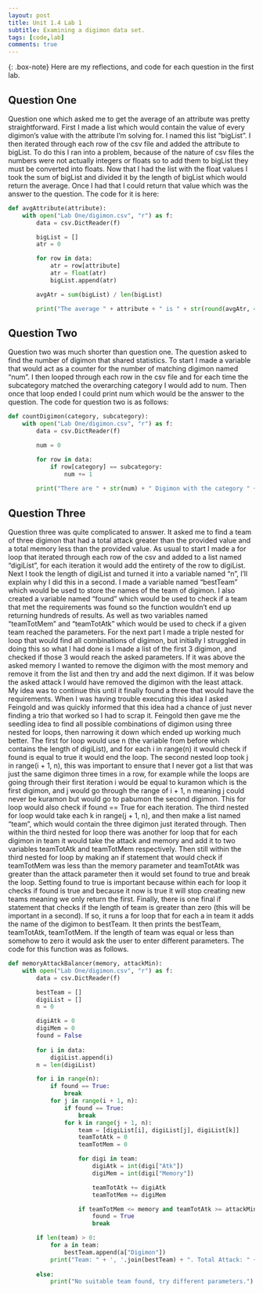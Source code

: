 ```yaml
---
layout: post
title: Unit 1.4 Lab 1 
subtitle: Examining a digimon data set.
tags: [code,lab]
comments: true
---
```

{: .box-note}
Here are my reflections, and code for each question in the first lab. 

## Question One
Question one which asked me to get the average of an attribute was pretty straightforward. First I made a list which would contain the value of every digimon’s value with the attribute I’m solving for. I named this list “bigList”. I then iterated through each row of the csv file and added the attribute to bigList. To do this I ran into a problem, because of the nature of csv files the numbers were not actually integers or floats so to add them to bigList they must be converted into floats. Now that I had the list with the float values I took the sum of bigList and divided it by the length of bigList which would return the average. Once I had that I could return that value which was the answer to the question. The code for it is here:
```python
def avgAttribute(attribute):
    with open("Lab One/digimon.csv", "r") as f:
        data = csv.DictReader(f)

        bigList = []
        atr = 0

        for row in data:
            atr = row[attribute]
            atr = float(atr)
            bigList.append(atr)

        avgAtr = sum(bigList) / len(bigList)

        print("The average " + attribute + " is " + str(round(avgAtr, 4))) 
```

## Question Two
Question two was much shorter than question one. The question asked to find the number of digimon that shared statistics. To start I made a variable that would act as a counter for the number of matching digimon named “num”. I then looped through each row in the csv file and for each time the subcategory matched the overarching category I would add to num. Then once that loop ended I could print num which would be the answer to the question. The code for question two is as follows:
```python
def countDigimon(category, subcategory):
    with open("Lab One/digimon.csv", "r") as f:
        data = csv.DictReader(f)

        num = 0 

        for row in data:
            if row[category] == subcategory:
                num += 1
        
        print("There are " + str(num) + " Digimon with the category " + category + " and subcategory of " + subcategory)
```

## Question Three
Question three was quite complicated to answer. It asked me to find a team of three digimon that had a total attack greater than the provided value and a total memory less than the provided value. As usual to start I made a for loop that iterated through each row of the csv and added to a list named “digiList”, for each iteration it would add the entirety of the row to digiList. Next I took the length of digiList and turned it into a variable named “n”, I’ll explain why I did this in a second. I made a variable named “bestTeam” which would be used to store the names of the team of digimon. I also created a variable named “found” which would be used to check if a team that met the requirements was found so the function wouldn’t end up returning hundreds of results. As well as two variables named “teamTotMem” and “teamTotAtk” which would be used to check if a given team reached the parameters. For the next part I made a triple nested for loop that would find all combinations of digimon, but initially I struggled in doing this so what I had done is I made a list of the first 3 digimon, and checked if those 3 would reach the asked parameters. If it was above the asked memory I wanted to remove the digimon with the most memory and remove it from the list and then try and add the next digimon. If it was below the asked attack I would have removed the digimon with the least attack. My idea was to continue this until it finally found a three that would have the requirements. When I was having trouble executing this idea I asked Feingold and was quickly informed that this idea had a chance of just never finding a trio that worked so I had to scrap it. Feingold then gave me the seedling idea to find all possible combinations of digimon using three nested for loops, then narrowing it down which ended up working much better. The first for loop would use n (the variable from before which contains the length of digiList), and for each i in range(n) it would check if found is equal to true it would end the loop. The second nested loop took j in range(i + 1, n), this was important to ensure that I never got a list that was just the same digimon three times in a row, for example while the loops are going through their first iteration i would be equal to kuramon which is the first digimon, and j would go through the range of i + 1, n meaning j could never be kuramon but would go to pabumon the second digimon. This for loop would also check if found == True for each iteration. The third nested for loop would take each k in range(j + 1, n), and then make a list named “team”, which would contain the three digimon just iterated through. Then within the third nested for loop there was another for loop that for each digimon in team it would take the attack and memory and add it to two variables teamTotAtk and teamTotMem respectively. Then still within the third nested for loop by making an if statement that would check if teamTotMem was less than the memory parameter and teamTotAtk was greater than the attack parameter then it would set found to true and break the loop. Setting found to true is important because within each for loop it checks if found is true and because it now is true it will stop creating new teams meaning we only return the first. Finally, there is one final if statement that checks if the length of team is greater than zero (this will be important in a second). If so, it runs a for loop that for each a in team it adds the name of the digimon to bestTeam. It then prints the bestTeam, teamTotAtk, teamTotMem. If the length of team was equal or less than somehow to zero it would ask the user to enter different parameters. The code for this function was as follows.
```python
def memoryAttackBalancer(memory, attackMin):
    with open("Lab One/digimon.csv", "r") as f:
        data = csv.DictReader(f)

        bestTeam = []
        digiList = []
        n = 0

        digiAtk = 0
        digiMem = 0
        found = False
        
        for i in data:
            digiList.append(i)
        n = len(digiList)

        for i in range(n):
            if found == True:  
                break  
            for j in range(i + 1, n):
                if found == True:  
                    break  
                for k in range(j + 1, n):
                    team = [digiList[i], digiList[j], digiList[k]]
                    teamTotAtk = 0
                    teamTotMem = 0

                    for digi in team:
                        digiAtk = int(digi["Atk"])
                        digiMem = int(digi["Memory"])

                        teamTotAtk += digiAtk
                        teamTotMem += digiMem

                    if teamTotMem <= memory and teamTotAtk >= attackMin:
                        found = True  
                        break 

        if len(team) > 0:
            for a in team:
                bestTeam.append(a["Digimon"])
            print("Team: " + ', '.join(bestTeam) + ". Total Attack: " + str(teamTotAtk) + ". Total Memory: " + str(teamTotMem))
        
        else:
            print("No suitable team found, try different parameters.")
```
